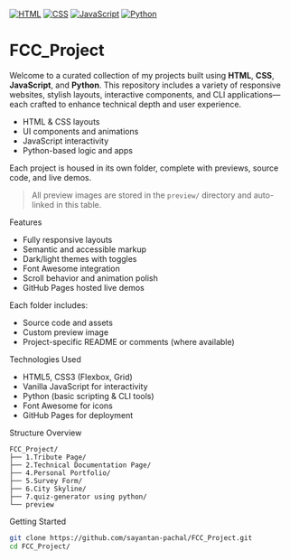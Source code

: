 [![HTML](https://img.shields.io/badge/HTML5-Expert-orange?style=for-the-badge&logo=html5)](#)
[![CSS](https://img.shields.io/badge/CSS3-Responsive-blue?style=for-the-badge&logo=css3)](#)
[![JavaScript](https://img.shields.io/badge/JavaScript-Interactive-yellow?style=for-the-badge&logo=javascript)](#)
[![Python](https://img.shields.io/badge/Python-CLI%20Logic-green?style=for-the-badge&logo=python)](#)


# FCC_Project

Welcome to a curated collection of my projects built using **HTML**, **CSS**, **JavaScript**, and **Python**. This repository includes a variety of responsive websites, stylish layouts, interactive components, and CLI applications—each crafted to enhance technical depth and user experience.

- HTML & CSS layouts
- UI components and animations
- JavaScript interactivity
- Python-based logic and apps

Each project is housed in its own folder, complete with previews, source code, and live demos.

> All preview images are stored in the `preview/` directory and auto-linked in this table.

Features
- Fully responsive layouts
- Semantic and accessible markup
- Dark/light themes with toggles
- Font Awesome integration
- Scroll behavior and animation polish
- GitHub Pages hosted live demos

Each folder includes:
- Source code and assets
- Custom preview image
- Project-specific README or comments (where available)

Technologies Used

- HTML5, CSS3 (Flexbox, Grid)
- Vanilla JavaScript for interactivity
- Python (basic scripting & CLI tools)
- Font Awesome for icons
- GitHub Pages for deployment

Structure Overview
```
FCC_Project/ 
├── 1.Tribute Page/ 
├── 2.Technical Documentation Page/ 
├── 4.Personal Portfolio/ 
├── 5.Survey Form/ 
├── 6.City Skyline/ 
├── 7.quiz-generator using python/ 
└── preview
```

Getting Started
```bash
git clone https://github.com/sayantan-pachal/FCC_Project.git
cd FCC_Project/
```